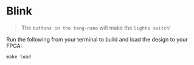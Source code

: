 # Blink

> The `buttons on the tang-nano` will make the `lights switch`!

Run the following from your terminal to build and load the design to your FPGA:

```
make load
```